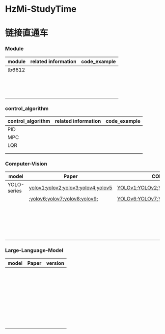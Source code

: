 # HzMi-StudyTime
# 链接直通车

### Module

|module              |related information                                   |code_example                                                           |
|--------------------|------------------------------------------------------|-----------------------------------------------------------------------|
|tb6612              |                                                      |                                                                       |
|                    |                                                      |                                                                       |
|                    |                                                      |                                                                       |
|                    |                                                      |                                                                       |
|                    |                                                      |                                                                       |
|                    |                                                      |                                                                       |
|                    |                                                      |                                                                       |
|                    |                                                      |                                                                       |
|                    |                                                      |                                                                       |
|                    |                                                      |                                                                       |
|                    |                                                      |                                                                       |
|                    |                                                      |                                                                       |
|                    |                                                      |                                                                       |
|                    |                                                      |                                                                       |

### control_algorithm

|control_algorithm   |related information                                   |code_example                                                           |
|--------------------|------------------------------------------------------|-----------------------------------------------------------------------|
|PID                 |                                                      |                                                                       |
|MPC                 |                                                      |                                                                       |
|LQR                 |                                                      |                                                                       |
|                    |                                                      |                                                                       |
|                    |                                                      |                                                                       |


### Computer-Vision
|model               |Paper                                                                                                                                 |                   CODE_version                                        |
|--------------------|--------------------------------------------------------------------------------------------------------------------------------------|-----------------------------------------------------------------------|
|YOLO-series         |[yolov1](Paper/YOLOv1.pdf);[yolov2](Paper/YOLOv2.pdf);[yolov3](Paper/YOLOv3.pdf);[yolov4](Paper/YOLOv4.pdf);[yolov5](Paper/YOLOv5.pdf)|[YOLOv1]();[YOLOv2]();[YOLOv3]();[YOLOv4]();[YOLOv5]();                |           
|                    |;[yolov6]();[yolov7]();[yolov8]();[yolov9]();                                                                                         |[YOLOv6]();[YOLOv7]();[YOLOv8]();[YOLOv9]();                           |
|                    |                                                                                                                                      |                                                                       | 
|                    |                                                                                                                                      |                                                                       | 
|                    |                                                                                                                                      |                                                                       | 
|                    |                                                                                                                                      |                                                                       | 
|                    |                                                                                                                                      |                                                                       | 
|                    |                                                                                                                                      |                                                                       | 
|                    |                                                                                                                                      |                                                                       | 
|                    |                                                                                                                                      |                                                                       | 
|                    |                                                                                                                                      |                                                                       | 
|                    |                                                                                                                                      |                                                                       | 
|                    |                                                                                                                                      |                                                                       | 
|                    |                                                                                                                                      |                                                                       | 
|                    |                                                                                                                                      |                                                                       | 
|                    |                                                                                                                                      |                                                                       | 
|                    |                                                                                                                                      |                                                                       | 
|                    |                                                                                                                                      |                                                                       | 
|                    |                                                                                                                                      |                                                                       | 
|                    |                                                                                                                                      |                                                                       | 
|                    |                                                                                                                                      |                                                                       | 
|                    |                                                                                                                                      |                                                                       | 

### Large-Language-Model
|model               |Paper                                                 |                   version                                             |
|--------------------|------------------------------------------------------|-----------------------------------------------------------------------|
|                    |                                                      |                                                                       |
|                    |                                                      |                                                                       |
|                    |                                                      |                                                                       |
|                    |                                                      |                                                                       |
|                    |                                                      |                                                                       |
|                    |                                                      |                                                                       |
|                    |                                                      |                                                                       |
|                    |                                                      |                                                                       |
|                    |                                                      |                                                                       |
|                    |                                                      |                                                                       |
|                    |                                                      |                                                                       |
|                    |                                                      |                                                                       |
|                    |                                                      |                                                                       |
|                    |                                                      |                                                                       |
|                    |                                                      |                                                                       |
|                    |                                                      |                                                                       |
|                    |                                                      |                                                                       |
|                    |                                                      |                                                                       |
|                    |                                                      |                                                                       |
|                    |                                                      |                                                                       |
|                    |                                                      |                                                                       |
|                    |                                                      |                                                                       |
|                    |                                                      |                                                                       |
|                    |                                                      |                                                                       |
|                    |                                                      |                                                                       |
|                    |                                                      |                                                                       |
|                    |                                                      |                                                                       |
|                    |                                                      |                                                                       |
|                    |                                                      |                                                                       |
|                    |                                                      |                                                                       |
|                    |                                                      |                                                                       |
|                    |                                                      |                                                                       |
|                    |                                                      |                                                                       |
